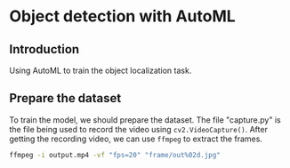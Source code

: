 # Object detection with AutoML

## Introduction
Using AutoML to train the object localization task.

## Prepare the dataset
To train the model, we should prepare the dataset. The file "capture.py" is the file being used to record the video using `cv2.VideoCapture()`. After getting the recording video, we can use `ffmpeg` to extract the frames.

```bash
ffmpeg -i output.mp4 -vf "fps=20" "frame/out%02d.jpg"
```

